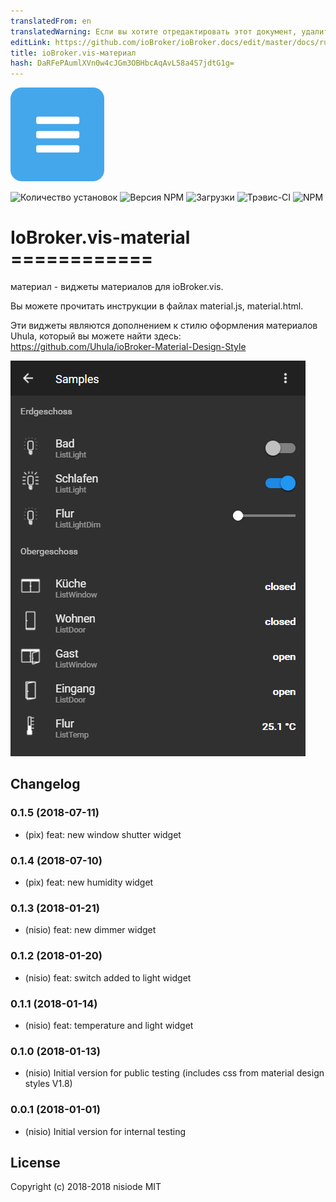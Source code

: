 ```yaml
---
translatedFrom: en
translatedWarning: Если вы хотите отредактировать этот документ, удалите поле «translationFrom», в противном случае этот документ будет снова автоматически переведен
editLink: https://github.com/ioBroker/ioBroker.docs/edit/master/docs/ru/adapterref/iobroker.vis-material/README.md
title: ioBroker.vis-материал
hash: DaRFePAumlXVn0w4cJGm3OBHbcAqAvL58a4S7jdtG1g=
---
```

![логотип](../../../en/adapterref/iobroker.vis-material/admin/material.png)

![Количество установок](http://iobroker.live/badges/vis-material-stable.svg)
![Версия NPM](http://img.shields.io/npm/v/iobroker.vis-material.svg)
![Загрузки](https://img.shields.io/npm/dm/iobroker.vis-material.svg)
![Трэвис-CI](http://img.shields.io/travis/nisiode/ioBroker.vis-material/master.svg)
![NPM](https://nodei.co/npm/iobroker.vis-material.png?downloads=true)

# IoBroker.vis-material ============
материал - виджеты материалов для ioBroker.vis.

Вы можете прочитать инструкции в файлах material.js, material.html.

Эти виджеты являются дополнением к стилю оформления материалов Uhula, который вы можете найти здесь: https://github.com/Uhula/ioBroker-Material-Design-Style

![пример](../../../en/adapterref/iobroker.vis-material/img/widgets.png)

## Changelog

### 0.1.5 (2018-07-11)
- (pix) feat: new window shutter widget

### 0.1.4 (2018-07-10)
- (pix) feat: new humidity widget

### 0.1.3 (2018-01-21)
- (nisio) feat: new dimmer widget

### 0.1.2 (2018-01-20)
- (nisio) feat: switch added to light widget

### 0.1.1 (2018-01-14)
- (nisio) feat: temperature and light widget

### 0.1.0 (2018-01-13)
- (nisio) Initial version for public testing (includes css from material design styles V1.8)

### 0.0.1 (2018-01-01)
- (nisio) Initial version for internal testing

## License
 Copyright (c) 2018-2018 nisiode
 MIT